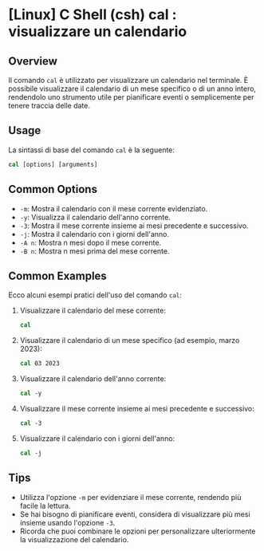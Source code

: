 # [Linux] C Shell (csh) cal <Utilizzo equivalente>: visualizzare un calendario

## Overview
Il comando `cal` è utilizzato per visualizzare un calendario nel terminale. È possibile visualizzare il calendario di un mese specifico o di un anno intero, rendendolo uno strumento utile per pianificare eventi o semplicemente per tenere traccia delle date.

## Usage
La sintassi di base del comando `cal` è la seguente:

```csh
cal [options] [arguments]
```

## Common Options
- `-m`: Mostra il calendario con il mese corrente evidenziato.
- `-y`: Visualizza il calendario dell'anno corrente.
- `-3`: Mostra il mese corrente insieme ai mesi precedente e successivo.
- `-j`: Mostra il calendario con i giorni dell'anno.
- `-A n`: Mostra n mesi dopo il mese corrente.
- `-B n`: Mostra n mesi prima del mese corrente.

## Common Examples
Ecco alcuni esempi pratici dell'uso del comando `cal`:

1. Visualizzare il calendario del mese corrente:
   ```csh
   cal
   ```

2. Visualizzare il calendario di un mese specifico (ad esempio, marzo 2023):
   ```csh
   cal 03 2023
   ```

3. Visualizzare il calendario dell'anno corrente:
   ```csh
   cal -y
   ```

4. Visualizzare il mese corrente insieme ai mesi precedente e successivo:
   ```csh
   cal -3
   ```

5. Visualizzare il calendario con i giorni dell'anno:
   ```csh
   cal -j
   ```

## Tips
- Utilizza l'opzione `-m` per evidenziare il mese corrente, rendendo più facile la lettura.
- Se hai bisogno di pianificare eventi, considera di visualizzare più mesi insieme usando l'opzione `-3`.
- Ricorda che puoi combinare le opzioni per personalizzare ulteriormente la visualizzazione del calendario.